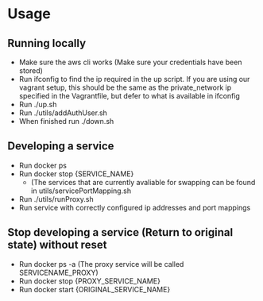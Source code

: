 # Usage
## Running locally
- Make sure the aws cli works (Make sure your credentials have been stored)
- Run ifconfig to find the ip required in the up script. If you are using our vagrant setup, this should be the same as the private_network ip specified in the Vagrantfile, but defer to what is available in ifconfig
- Run ./up.sh
- Run ./utils/addAuthUser.sh
- When finished run ./down.sh

## Developing a service
- Run docker ps
- Run docker stop {SERVICE_NAME} 
  - (The services that are currently avaliable for swapping can be found in utils/servicePortMapping.sh
- Run ./utils/runProxy.sh
- Run service with correctly configured ip addresses and port mappings

## Stop developing a service (Return to original state) without reset
- Run docker ps -a (The proxy service will be called SERVICENAME_PROXY)
- Run docker stop {PROXY_SERVICE_NAME}
- Run docker start {ORIGINAL_SERVICE_NAME}
